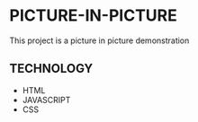 # PICTURE-IN-PICTURE 
This project is a picture in picture demonstration 

## TECHNOLOGY
* HTML
* JAVASCRIPT
* CSS